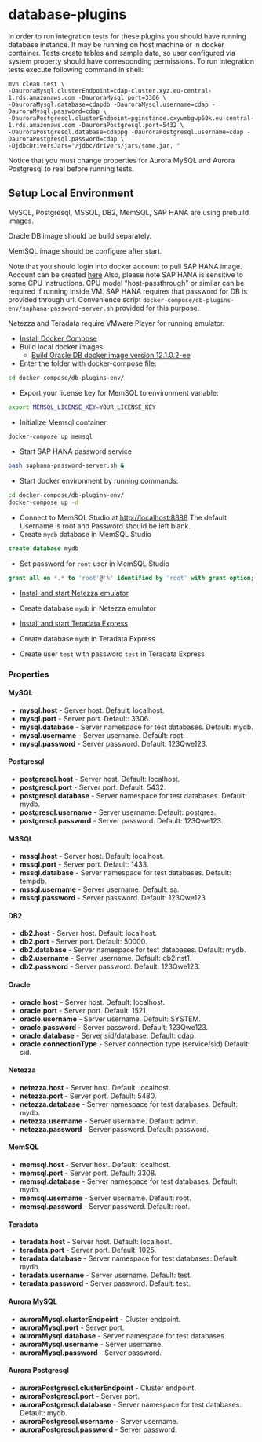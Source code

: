 # database-plugins

In order to run integration tests for these plugins you should have running database instance. It may be running on host
machine or in docker container. Tests create tables and sample data, so user configured via system property should have 
corresponding permissions. To run integration tests execute following command in shell:
```
mvn clean test \ 
-DauroraMysql.clusterEndpoint=cdap-cluster.xyz.eu-central-1.rds.amazonaws.com -DauroraMysql.port=3306 \
-DauroraMysql.database=cdapdb -DauroraMysql.username=cdap -DauroraMysql.password=cdap \
-DauroraPostgresql.clusterEndpoint=pginstance.cxywmbgwp60k.eu-central-1.rds.amazonaws.com -DauroraPostgresql.port=5432 \
-DauroraPostgresql.database=cdappg -DauroraPostgresql.username=cdap -DauroraPostgresql.password=cdap \
-DjdbcDriversJars="/jdbc/drivers/jars/some.jar, "
```
Notice that you must change properties for Aurora MySQL and Aurora Postgresql to real before running tests.
## Setup Local Environment
MySQL, Postgresql, MSSQL, DB2, MemSQL, SAP HANA are using prebuild images.

Oracle DB image should be build separately.

MemSQL image should be configure after start.

Note that you should login into docker account to pull SAP HANA image. 
Account can be created [here](https://hub.docker.com/signup)
Also, please note SAP HANA is sensitive to some CPU instructions.
CPU model "host-passthrough" or similar can be required if running inside VM.
SAP HANA requires that password for DB is provided through url.
Convenience script ```docker-compose/db-plugins-env/saphana-password-server.sh``` 
provided for this purpose.

Netezza and Teradata require VMware Player for running emulator.

* [Install Docker Compose](https://docs.docker.com/compose/install/)
* Build local docker images
  * [Build Oracle DB docker image version 12.1.0.2-ee](https://github.com/oracle/docker-images/tree/master/OracleDatabase/SingleInstance)
* Enter the folder with docker-compose file:
```bash
cd docker-compose/db-plugins-env/
```
* Export your license key for MemSQL to environment variable:
```bash
export MEMSQL_LICENSE_KEY=YOUR_LICENSE_KEY
```
* Initialize Memsql container:
```bash
docker-compose up memsql
```
* Start SAP HANA password service
```bash
bash saphana-password-server.sh &
```
* Start docker environment by running commands:
```bash
cd docker-compose/db-plugins-env/
docker-compose up -d
```
* Connect to MemSQL Studio at [http://localhost:8888](http://localhost:8888) 
The default Username is root and Password should be left blank.
* Create `mydb` database in MemSQL Studio
```sql
create database mydb
```
* Set password for `root` user in MemSQL Studio
```sql
grant all on *.* to 'root'@'%' identified by 'root' with grant option;
```
* [Install and start Netezza emulator](http://dwgeek.com/install-vmware-player-netezza-emulator.html/)
* Create database `mydb` in Netezza emulator


* [Install and start Teradata Express](https://downloads.teradata.com/download/files/7671/200652/1/B035-5948-018K.pdf)
* Create database `mydb` in Teradata Express
* Create user `test` with password `test` in Teradata Express

### Properties
#### MySQL
* **mysql.host** - Server host. Default: localhost.
* **mysql.port** - Server port. Default: 3306.
* **mysql.database** - Server namespace for test databases. Default: mydb.
* **mysql.username** - Server username. Default: root.
* **mysql.password** - Server password. Default: 123Qwe123.
#### Postgresql
* **postgresql.host** - Server host. Default: localhost.
* **postgresql.port** - Server port. Default: 5432.
* **postgresql.database** - Server namespace for test databases. Default: mydb.
* **postgresql.username** - Server username. Default: postgres.
* **postgresql.password** - Server password. Default: 123Qwe123.
#### MSSQL
* **mssql.host** - Server host. Default: localhost.
* **mssql.port** - Server port. Default: 1433.
* **mssql.database** - Server namespace for test databases. Default: tempdb.
* **mssql.username** - Server username. Default: sa.
* **mssql.password** - Server password. Default: 123Qwe123.
#### DB2
* **db2.host** - Server host. Default: localhost.
* **db2.port** - Server port. Default: 50000. 
* **db2.database** - Server namespace for test databases. Default: mydb.
* **db2.username** - Server username. Default: db2inst1.
* **db2.password** - Server password. Default: 123Qwe123.
#### Oracle
* **oracle.host** - Server host. Default: localhost.
* **oracle.port** - Server port. Default: 1521.
* **oracle.username** - Server username. Default: SYSTEM.
* **oracle.password** - Server password. Default: 123Qwe123.
* **oracle.database** - Server sid/database. Default: cdap.
* **oracle.connectionType** - Server connection type (service/sid) Default: sid.
#### Netezza
* **netezza.host** - Server host. Default: localhost.
* **netezza.port** - Server port. Default: 5480.
* **netezza.database** - Server namespace for test databases. Default: mydb.
* **netezza.username** - Server username. Default: admin.
* **netezza.password** - Server password. Default: password.
#### MemSQL
* **memsql.host** - Server host. Default: localhost.
* **memsql.port** - Server port. Default: 3308.
* **memsql.database** - Server namespace for test databases. Default: mydb.
* **memsql.username** - Server username. Default: root.
* **memsql.password** - Server password. Default: root.
#### Teradata
* **teradata.host** - Server host. Default: localhost.
* **teradata.port** - Server port. Default: 1025.
* **teradata.database** - Server namespace for test databases. Default: mydb.
* **teradata.username** - Server username. Default: test.
* **teradata.password** - Server password. Default: test.
#### Aurora MySQL
* **auroraMysql.clusterEndpoint** - Cluster endpoint.
* **auroraMysql.port** - Server port.
* **auroraMysql.database** - Server namespace for test databases.
* **auroraMysql.username** - Server username.
* **auroraMysql.password** - Server password.
#### Aurora Postgresql
* **auroraPostgresql.clusterEndpoint** - Cluster endpoint.
* **auroraPostgresql.port** - Server port.
* **auroraPostgresql.database** - Server namespace for test databases. Default: mydb.
* **auroraPostgresql.username** - Server username.
* **auroraPostgresql.password** - Server password.  